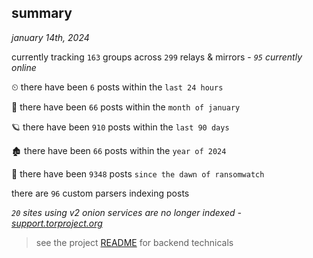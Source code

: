 
## summary
_january 14th, 2024_

currently tracking `163` groups across `299` relays & mirrors - _`95` currently online_

⏲ there have been `6` posts within the `last 24 hours`

🦈 there have been `66` posts within the `month of january`

🪐 there have been `910` posts within the `last 90 days`

🏚 there have been `66` posts within the `year of 2024`

🦕 there have been `9348` posts `since the dawn of ransomwatch`

there are `96` custom parsers indexing posts

_`20` sites using v2 onion services are no longer indexed - [support.torproject.org](https://support.torproject.org/onionservices/v2-deprecation/)_

> see the project [README](https://github.com/joshhighet/ransomwatch#ransomwatch--) for backend technicals
